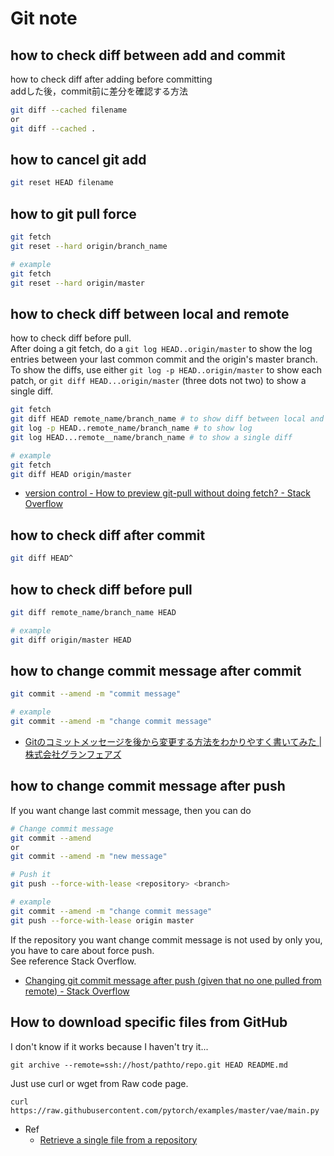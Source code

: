 # Git note

## how to check diff between add and commit

how to check diff after adding before committing \
addした後，commit前に差分を確認する方法

```bash
git diff --cached filename
or
git diff --cached .
```

## how to cancel git add

```bash
git reset HEAD filename
```

## how to git pull force

```bash
git fetch
git reset --hard origin/branch_name

# example
git fetch
git reset --hard origin/master
```

## how to check diff between local and remote

how to check diff before pull. \
After doing a git fetch, do a `git log HEAD..origin/master` to show the log entries between your last common commit and the origin's master branch.
To show the diffs, use either `git log -p HEAD..origin/master` to show each patch,
or `git diff HEAD...origin/master` (three dots not two) to show a single diff.

```bash
git fetch
git diff HEAD remote_name/branch_name # to show diff between local and remote
git log -p HEAD..remote_name/branch_name # to show log
git log HEAD...remote__name/branch_name # to show a single diff

# example
git fetch
git diff HEAD origin/master
```

- [version control - How to preview git-pull without doing fetch? - Stack Overflow](https://stackoverflow.com/questions/180272/how-to-preview-git-pull-without-doing-fetch)

## how to check diff after commit

```bash
git diff HEAD^
```

## how to check diff before pull

```bash
git diff remote_name/branch_name HEAD

# example
git diff origin/master HEAD
```

## how to change commit message after commit

```bash
git commit --amend -m "commit message"

# example
git commit --amend -m "change commit message"
```

- [Gitのコミットメッセージを後から変更する方法をわかりやすく書いてみた | 株式会社グランフェアズ](https://www.granfairs.com/blog/staff/git-commit-fix)

## how to change commit message after push

If you want change last commit message, then you can do

```bash
# Change commit message
git commit --amend
or
git commit --amend -m "new message"

# Push it
git push --force-with-lease <repository> <branch>

# example
git commit --amend -m "change commit message"
git push --force-with-lease origin master
```

If the repository you want change commit message is not used by only you, you have to care about force push. \
See reference Stack Overflow.

- [Changing git commit message after push (given that no one pulled from remote) - Stack Overflow](https://stackoverflow.com/questions/8981194/changing-git-commit-message-after-push-given-that-no-one-pulled-from-remote)

## How to download specific files from GitHub

I don't know if it works because I haven't try it...

```
git archive --remote=ssh://host/pathto/repo.git HEAD README.md
```

Just use curl or wget from Raw code page.

```
curl https://raw.githubusercontent.com/pytorch/examples/master/vae/main.py
```

* Ref
  * [Retrieve a single file from a repository](https://stackoverflow.com/a/18331440)

